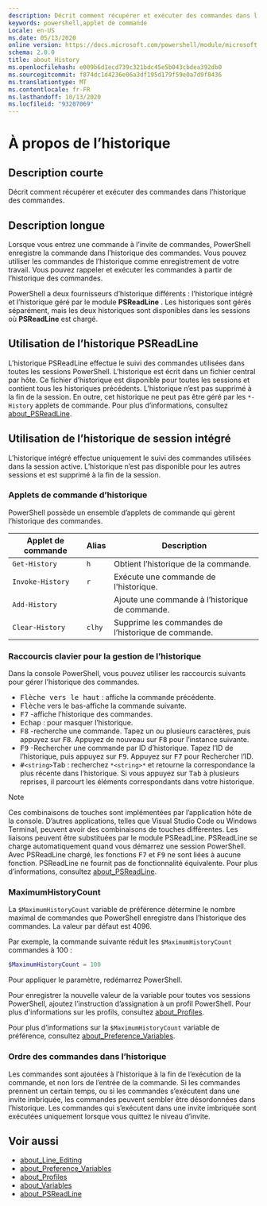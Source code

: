 ```yaml
---
description: Décrit comment récupérer et exécuter des commandes dans l’historique des commandes.
keywords: powershell,applet de commande
Locale: en-US
ms.date: 05/13/2020
online version: https://docs.microsoft.com/powershell/module/microsoft.powershell.core/about/about_history?view=powershell-6&WT.mc_id=ps-gethelp
schema: 2.0.0
title: about_History
ms.openlocfilehash: e009b6d1ecd739c321bdc45e5b043cbdea392db0
ms.sourcegitcommit: f874dc1d4236e06a3df195d179f59e0a7d9f8436
ms.translationtype: MT
ms.contentlocale: fr-FR
ms.lasthandoff: 10/13/2020
ms.locfileid: "93207069"
---
```

# <a name="about-history"></a>À propos de l’historique

## <a name="short-description"></a>Description courte
Décrit comment récupérer et exécuter des commandes dans l’historique des commandes.

## <a name="long-description"></a>Description longue

Lorsque vous entrez une commande à l’invite de commandes, PowerShell enregistre la commande dans l’historique des commandes. Vous pouvez utiliser les commandes de l’historique comme enregistrement de votre travail. Vous pouvez rappeler et exécuter les commandes à partir de l’historique des commandes.

PowerShell a deux fournisseurs d’historique différents : l’historique intégré et l’historique géré par le module **PSReadLine** . Les historiques sont gérés séparément, mais les deux historiques sont disponibles dans les sessions où **PSReadLine** est chargé.

## <a name="using-the-psreadline-history"></a>Utilisation de l’historique PSReadLine

L’historique PSReadLine effectue le suivi des commandes utilisées dans toutes les sessions PowerShell.
L’historique est écrit dans un fichier central par hôte. Ce fichier d’historique est disponible pour toutes les sessions et contient tous les historiques précédents. L’historique n’est pas supprimé à la fin de la session. En outre, cet historique ne peut pas être géré par les `*-History` applets de commande. Pour plus d’informations, consultez [about_PSReadLine](../../PSReadLine/About/about_PSReadLine.md).

## <a name="using-the-built-in-session-history"></a>Utilisation de l’historique de session intégré

L’historique intégré effectue uniquement le suivi des commandes utilisées dans la session active. L’historique n’est pas disponible pour les autres sessions et est supprimé à la fin de la session.

### <a name="history-cmdlets"></a>Applets de commande d’historique

PowerShell possède un ensemble d’applets de commande qui gèrent l’historique des commandes.

| Applet de commande           | Alias  | Description                                |
| ---------------- | ------ | ------------------------------------------ |
| `Get-History`    | `h`    | Obtient l’historique de la commande.                  |
| `Invoke-History` | `r`    | Exécute une commande de l'historique.     |
| `Add-History`    |        | Ajoute une commande à l’historique de commande.     |
| `Clear-History`  | `clhy` | Supprime les commandes de l’historique de commande. |

### <a name="keyboard-shortcuts-for-managing-history"></a>Raccourcis clavier pour la gestion de l’historique

Dans la console PowerShell, vous pouvez utiliser les raccourcis suivants pour gérer l’historique des commandes.

- <kbd>Flèche vers le haut</kbd> : affiche la commande précédente.
- <kbd>Flèche</kbd> vers le bas-affiche la commande suivante.
- <kbd>F7</kbd> -affiche l’historique des commandes.
- <kbd>Echap</kbd> : pour masquer l’historique.
- <kbd>F8</kbd> -recherche une commande. Tapez un ou plusieurs caractères, puis appuyez sur <kbd>F8</kbd>. Appuyez de nouveau sur <kbd>F8</kbd> pour l’instance suivante.
- <kbd>F9</kbd> -Rechercher une commande par ID d’historique. Tapez l’ID de l’historique, puis appuyez sur <kbd>F9</kbd>. Appuyez sur <kbd>F7</kbd> pour Rechercher l’ID.
- <kbd>#</kbd>`<string>`</kbd><kbd>Tab</kbd> : recherchez `*<string>*` et retourne la correspondance la plus récente dans l’historique. Si vous appuyez sur <kbd>Tab</kbd> à plusieurs reprises, il parcourt les éléments correspondants dans votre historique.

> [!NOTE]
> Ces combinaisons de touches sont implémentées par l’application hôte de la console. D’autres applications, telles que Visual Studio Code ou Windows Terminal, peuvent avoir des combinaisons de touches différentes. Les liaisons peuvent être substituées par le module PSReadLine. PSReadLine se charge automatiquement quand vous démarrez une session PowerShell.
> Avec PSReadLine chargé, les fonctions <kbd>F7</kbd> et <kbd>F9</kbd> ne sont liées à aucune fonction. PSReadLine ne fournit pas de fonctionnalité équivalente. Pour plus d’informations, consultez [about_PSReadLine](../../PSReadLine/About/about_PSReadLine.md).

### <a name="maximumhistorycount"></a>MaximumHistoryCount

La `$MaximumHistoryCount` variable de préférence détermine le nombre maximal de commandes que PowerShell enregistre dans l’historique des commandes. La valeur par défaut est
4096.

Par exemple, la commande suivante réduit les `$MaximumHistoryCount` commandes à 100 :

```powershell
$MaximumHistoryCount = 100
```

Pour appliquer le paramètre, redémarrez PowerShell.

Pour enregistrer la nouvelle valeur de la variable pour toutes vos sessions PowerShell, ajoutez l’instruction d’assignation à un profil PowerShell. Pour plus d'informations sur les profils, consultez [about_Profiles](about_Profiles.md).

Pour plus d’informations sur la `$MaximumHistoryCount` variable de préférence, consultez [about_Preference_Variables](about_Preference_Variables.md).

### <a name="order-of-commands-in-the-history"></a>Ordre des commandes dans l’historique

Les commandes sont ajoutées à l’historique à la fin de l’exécution de la commande, et non lors de l’entrée de la commande. Si les commandes prennent un certain temps, ou si les commandes s’exécutent dans une invite imbriquée, les commandes peuvent sembler être désordonnées dans l’historique. Les commandes qui s’exécutent dans une invite imbriquée sont exécutées uniquement lorsque vous quittez le niveau d’invite.

## <a name="see-also"></a>Voir aussi

- [about_Line_Editing](about_Line_Editing.md)
- [about_Preference_Variables](about_Preference_Variables.md)
- [about_Profiles](about_Profiles.md)
- [about_Variables](about_Variables.md)
- [about_PSReadLine](../../PSReadLine/About/about_PSReadLine.md)
